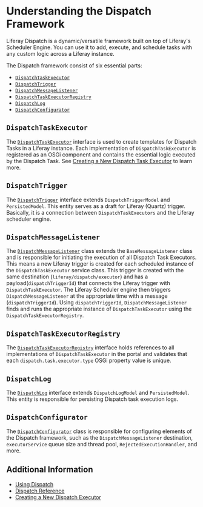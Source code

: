 # Understanding the Dispatch Framework

Liferay Dispatch is a dynamic/versatile<!--w/c--> framework built on top of Liferay's Scheduler Engine. You can use it to add, execute, and schedule tasks with any custom logic across a Liferay instance.

The Dispatch framework consist of six essential parts:

* [`DispatchTaskExecutor`](#dispatchtaskexecutor)
* [`DispatchTrigger`](#dispatchtrigger)
* [`DispatchMessageListener`](#dispatchmessagelistener)
* [`DispatchTaskExecutorRegistry`](#dispatchtaskexecutorregistry)
* [`DispatchLog`](#dispatchlog)
* [`DispatchConfigurator`](#dispatchconfigurator)

## `DispatchTaskExecutor`

The [`DispatchTaskExecutor`](https://github.com/liferay/liferay-portal/blob/master/modules/apps/dispatch/dispatch-api/src/main/java/com/liferay/dispatch/executor/DispatchTaskExecutor.java) interface is used to create templates for Dispatch Tasks in a Liferay instance. Each implementation of `DispatchTaskExecutor` is registered as an OSGi component and contains the essential logic executed by the Dispatch Task. See [Creating a New Dispatch Task Executor](./creating-a-new-dispatch-task-executor.md) to learn more. <!--INTEGRATE: Each Dispatch Task is an instance of a Java class that implements the `DispatchTaskExecutor` interface and has the `dispatch.task.executor.name` and `dispatch.task.executor.type` OSGi component properties.-->

## `DispatchTrigger`

The [`DispatchTrigger`](https://github.com/liferay/liferay-portal/blob/master/modules/apps/dispatch/dispatch-api/src/main/java/com/liferay/dispatch/model/DispatchTrigger.java) interface extends `DispatchTriggerModel` and `PersistedModel`. This entity serves as a draft for Liferay (Quartz) trigger. Basically, it is a connection between `DispatchTaskExecutors` and the Liferay scheduler engine.

## `DispatchMessageListener`

The [`DispatchMessageListener`](https://github.com/liferay/liferay-portal/blob/master/modules/apps/dispatch/dispatch-service/src/main/java/com/liferay/dispatch/internal/messaging/DispatchMessageListener.java) class extends the `BaseMessageListener` class and is responsible for initiating the execution of all Dispatch Task Executors. This means a new Liferay trigger is created for each scheduled instance of the `DispatchTaskExecutor` service class. This trigger is created with the same destination (`liferay/dispatch/executor`) and has a payload(`dispatchTriggerId`) that connects the Liferay trigger with `DispatchTaskExecutor`. The Liferay Scheduler engine then triggers `DispatchMessageListener` at the appropriate time with a message (`dispatchTriggerId`). Using `dispatchTriggerId`, `DispatchMessageListener` finds and runs the appropriate instance of `DispatchTaskExecutor` using the `DispatchTaskExecutorRegistry`.

## `DispatchTaskExecutorRegistry`

The [`DispatchTaskExecutorRegistry`](https://github.com/liferay/liferay-portal/blob/master/modules/apps/dispatch/dispatch-api/src/main/java/com/liferay/dispatch/executor/DispatchTaskExecutorRegistry.java) interface holds references to all implementations of `DispatchTaskExecutor` in the portal and validates that each `dispatch.task.executor.type` OSGi property value is unique.

## `DispatchLog`

The [`DispatchLog`](https://github.com/liferay/liferay-portal/blob/master/modules/apps/dispatch/dispatch-api/src/main/java/com/liferay/dispatch/model/DispatchLog.java) interface extends `DispatchLogModel` and `PersistedModel`. This entity is responsible for persisting Dispatch task execution logs.

## `DispatchConfigurator`

The [`DispatchConfigurator`](https://github.com/liferay/liferay-portal/blob/master/modules/apps/dispatch/dispatch-service/src/main/java/com/liferay/dispatch/internal/messaging/DispatchConfigurator.java) class is responsible for configuring elements of the Dispatch framework, such as the `DispatchMessageListener` destination, `executorService` queue size and thread pool, `RejectedExecutionHandler`, and more.

## Additional Information

* [Using Dispatch](./using-dispatch.md)
* [Dispatch Reference](./dispatch-reference.md)
* [Creating a New Dispatch Executor](./creating-a-new-dispatch-task-executor.md)
